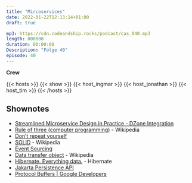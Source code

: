 ```yaml
---
title: "Mircoservices"
date: 2022-01-22T12:13:14+01:00
draft: true

mp3: https://cdn.codeandship.rocks/podcast/cas_040.mp3
length: 000000
duration: 00:00:00
Description: "Folge 40"
episode: 40
---
```


**Crew**

{{< hosts >}}
    {{< show >}}
    {{< host_ingmar >}}
    {{< host_jonathan >}}
    {{< host_tim >}}
{{< /hosts >}}

## Shownotes

- [Streamlined Microservice Design in Practice - DZone Integration](https://dzone.com/articles/streamlined-microservice-design-in-practice)
- [Rule of three (computer programming)](https://en.wikipedia.org/wiki/Rule_of_three_%28computer_programming%29) - Wikipedia
- [Don’t repeat yourself](https://de.wikipedia.org/wiki/Don%E2%80%99t_repeat_yourself)
- [SOLID](https://en.wikipedia.org/wiki/SOLID) - Wikipedia
- [Event Sourcing](https://de.wikipedia.org/wiki/Event_Sourcing)
- [Data transfer object](https://en.wikipedia.org/wiki/Data_transfer_object) - Wikipedia
- [Hibernate. Everything data.](https://hibernate.org/) - Hibernate
- [Jakarta Persistence API](https://de.wikipedia.org/wiki/Jakarta_Persistence_API)
- [Protocol Buffers | Google Developers](https://developers.google.com/protocol-buffers/)
